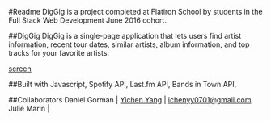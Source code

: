 #Readme
DigGig is a project completed at Flatiron School by students in the Full Stack Web Development June 2016 cohort.

##DigGig
DigGig is a single-page application that lets users find artist information, recent tour dates, similar artists, album information, and top tracks for your favorite artists.

[screen](http://g.recordit.co/pizquA4WmO.gif)

##Built with
Javascript, Spotify API, Last.fm API, Bands in Town API, 

##Collaborators
Daniel Gorman | 
[Yichen Yang](https://github.com/yicheny001/) | ichenyy0701@gmail.com
Julie Marin |
